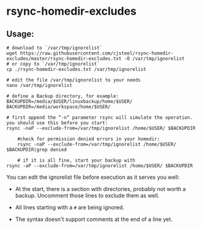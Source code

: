 # rsync-homedir-excludes

## Usage:

    # download to `/var/tmp/ignorelist`
    wget https://raw.githubusercontent.com/cjsteel/rsync-homedir-excludes/master/rsync-homedir-excludes.txt -O /var/tmp/ignorelist
    # or copy to `/var/tmp/ignorelist`
    cp ./rsync-homedir-excludes.txt /var/tmp/ignorelist

    # edit the file /var/tmp/ignorelist to your needs
    nano /var/tmp/ignorelist

    # define a Backup directory, for example:
    BACKUPDIR=/media/$USER/linuxbackup/home/$USER/
    BACKUPDIR=/media/workspace/home/$USER/

    # first append the “-n” parameter rsync will simulate the operation. you should use this before you start:
    rsync -naP --exclude-from=/var/tmp/ignorelist /home/$USER/ $BACKUPDIR
		
		#check for permission denied errors in your homedir:
		rsync -naP --exclude-from=/var/tmp/ignorelist /home/$USER/ $BACKUPDIR|grep denied
		
		# if it is all fine, start your backup with
    rsync -aP --exclude-from=/var/tmp/ignorelist /home/$USER/ $BACKUPDIR

You can edit the ignorelist file before execution as it serves you well:

- At the start, there is a section with directories, probably not worth a backup. Uncomment those lines to exclude them as well.

- All lines starting with a `#` are being ignored.

- The syntax doesn't support comments at the end of a line yet.
